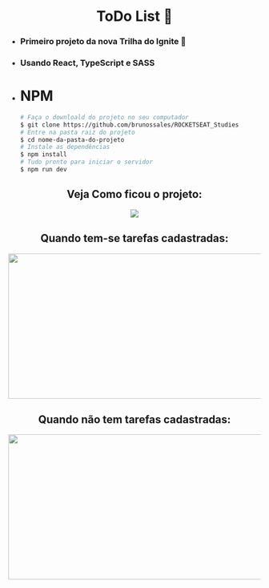 <div align="center">
    <h1>ToDo List 📑</h1>
</div>

<div align="left">
    <ul>
        <li><h3>Primeiro projeto da nova Trilha do Ignite 🚀 </h3></li> 
        <li><h3>Usando React, TypeScript e SASS</h3></li> 
    </ul>
</div>

- # NPM 
    ```bash
    # Faça o downloald do projeto no seu computador
    $ git clone https://github.com/brunossales/ROCKETSEAT_Studies
    # Entre na pasta raiz do projeto
    $ cd nome-da-pasta-do-projeto
    # Instale as dependências
    $ npm install
    # Tudo pronto para iniciar o servidor
    $ npm run dev
    ```

<div align="center">
    <h2>Veja Como ficou o projeto:</h2>
    <img src="https://github.com/brunossaless/react-ignite/tree/main/toDoList/src/img/ToDo%20List%20-%20GIF.gif">
        <a href="https://github.com/brunossaless/react-ignite/tree/main/toDoList/src/img/ToDo%20List%20-%20GIF.gif"> </a>
    </img>
    <h2>Quando tem-se tarefas cadastradas:</h2>
    <img src="https://github.com/brunossaless/react-ignite/tree/main/toDoList/src/img/toDoListAll.png" width="550" height="290">
        <a href="https://github.com/brunossaless/react-ignite/tree/main/toDoList/src/img/imgs/toDoListAll.png"> </a>
    </img>
    <h2>Quando não tem tarefas cadastradas:</h2>
    <img src="https://github.com/brunossaless/react-ignite/tree/main/toDoList/src/img/imgs/todoListNone.png" width="550" height="290">
        <a href="https://github.com/brunossaless/react-ignite/tree/main/toDoList/src/img/todoListNone.png"> </a>
    </img>
</div>
